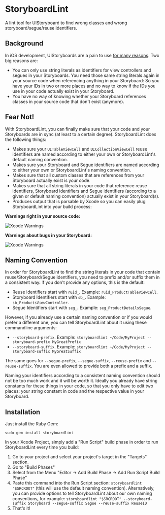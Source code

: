 StoryboardLint
==============

A lint tool for UIStoryboard to find wrong classes and wrong storyboard/segue/reuse identifiers.

Background
----------
In iOS development, UIStoryboards are a pain to use [for many reasons](http://stackoverflow.com/questions/9404471/when-to-use-storyboard-and-when-to-use-xibs/19457257#19457257).
Two big reasons are:
 - You can only use string literals as identifiers for view controllers and segues in your Storyboards. You need those same string literals again in your source code when referencing anything in your Storyboard: So you have your IDs in two or more places and no way to know if the IDs you use in your code actually exist in your Storyboard.
 - You have no way of knowing whether your Storyboard references classes in your source code that don't exist (anymore).

Fear Not!
---------
With StoryboardLint, you can finally make sure that your code and your Storyboards are in sync (at least to a certain degree). StoryboardLint does the following things:

 - Makes sure your `UITableViewCell` and `UICollectionViewCell` reuse identifiers are named according to either your own or StoryboardLint's default naming convention.
 - Makes sure your Storyboard and Segue identifiers are named according to either your own or StoryboardLint's naming convention.
 - Makes sure that all custom classes that are references from your Storyboard actually exist is your code.
 - Makes sure that all string literals in your code that reference reuse identifiers, Storyboard identifiers and Segue identifiers (according to a given or default naming convention) actually exist in your Storyboard(s).
 - Produces output that is parsable by Xcode so you can easily plug StoryboardLint into your build process:

**Warnings right in your source code:**

![Xcode Warnings](http://i.imgur.com/G24DJhf.png)

**Warnings about bugs in your Storyboard:**

![Xcode Warnings](http://i.imgur.com/rfInSBE.png)
 
Naming Convention
-----------------
In order for StoryboardLint to find the string literals in your code that contain reuse/Storyboard/Segue identifiers, you need to prefix and/or suffix them in a consistent way. If you don't provide any options, this is the default:

 - Reuse Identifiers start with `ruid_`. Example: `ruid_ProductTableViewCell`.
 - Storyboard Identifiers start with `sb_`. Example: `sb_ProductsViewController`.
 - Segue Identifiers start with `seg_`. Example: `seg_ProductDetailsSegue`.
 
However, if you already use a certain naming convention or if you would prefer a different one, you can tell StoryboardLint about it using these commandline arguments:

 - `--storyboard-prefix`. Example: `storyboardlint ~/Code/MyProject --storyboard-prefix MyGreatPrefix`
 - `--storyboard-suffix`. Example: `storyboardlint ~/Code/MyProject --storyboard-suffix MyGreatSuffix`

The same goes for `--segue-prefix`, `--segue-suffix`, `--reuse-prefix` and `--reuse-suffix`. You are even allowed to provide both a prefix and a suffix.
 
Naming your identifiers according to a consistent naming convention should not be too much work and it will be worth it. Ideally you already have string constants for these things in your code, so that you only have to edit two places: your string constant in code and the respective value in your Storyboard.

Installation
------------
Just install the Ruby Gem:

    sudo gem install storyboardlint
    
In your Xcode Project, simply add a "Run Script" build phase in order to run StoryboardLint every time you build:

1. Go to your project and select your project's target in the "Targets" section.
2. Go to "Build Phases"
3. Select from the Menu "Editor -> Add Build Phase -> Add Run Script Build Phase"
4. Paste this command into the Run Script section: `storyboardlint "$SRCROOT"` (this will use the default naming convention). Alternatively, you can provide options to tell StoryboardLint about our own naming conventions, for example: `storyboardlint "$SRCROOT" --storyboard-suffix Storyboard --segue-suffix Segue --reuse-suffix ReuseID` 
5. That's it!



